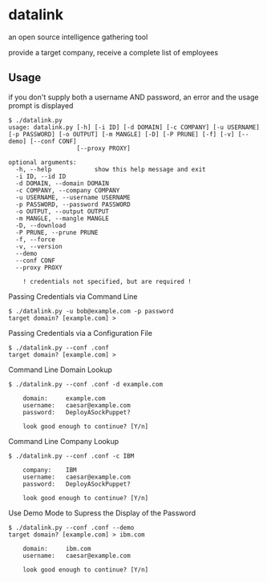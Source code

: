 # datalink
an open source intelligence gathering tool

provide a target company, receive a complete list of employees

##  Usage

if you don't supply both a username AND password, an error and the usage prompt is displayed
```
$ ./datalink.py
usage: datalink.py [-h] [-i ID] [-d DOMAIN] [-c COMPANY] [-u USERNAME] [-p PASSWORD] [-o OUTPUT] [-m MANGLE] [-D] [-P PRUNE] [-f] [-v] [--demo] [--conf CONF]
                   [--proxy PROXY]

optional arguments:
  -h, --help            show this help message and exit
  -i ID, --id ID
  -d DOMAIN, --domain DOMAIN
  -c COMPANY, --company COMPANY
  -u USERNAME, --username USERNAME
  -p PASSWORD, --password PASSWORD
  -o OUTPUT, --output OUTPUT
  -m MANGLE, --mangle MANGLE
  -D, --download
  -P PRUNE, --prune PRUNE
  -f, --force
  -v, --version
  --demo
  --conf CONF
  --proxy PROXY

    ! credentials not specified, but are required !
```

Passing Credentials via Command Line
```
$ ./datalink.py -u bob@example.com -p password
target domain? [example.com] > 
```

Passing Credentials via a Configuration File 
```
$ ./datalink.py --conf .conf
target domain? [example.com] > 
````

Command Line Domain Lookup
```
$ ./datalink.py --conf .conf -d example.com
    
    domain:     example.com
    username:   caesar@example.com
    password:   DeployASockPuppet?

    look good enough to continue? [Y/n] 
```

Command Line Company Lookup
```
$ ./datalink.py --conf .conf -c IBM
    
    company:    IBM
    username:   caesar@example.com
    password:   DeployASockPuppet?

    look good enough to continue? [Y/n] 
```

Use Demo Mode to Supress the Display of the Password 
```
$ ./datalink.py --conf .conf --demo
target domain? [example.com] > ibm.com
    
    domain:     ibm.com
    username:   caesar@example.com

    look good enough to continue? [Y/n] 
```
